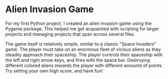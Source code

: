 # Alien Invasion Game
For my first Python project, I created an alien invasion game using the Pygame package. This helped me get acquainted with scripting for larger projects and managing projects that span
across several files. 

The game itself is relatively simple, similar to a classic "Space Invaders" game. The player must take on an enormous fleet of vicious aliens as they steadily approach their spaceship. 
The player controls their spaceship with the left and right arrow keys, and fires with the space bar. Destroying different colored aliens rewards the player with different amounts of 
points. Try setting your own high score, and have fun!

